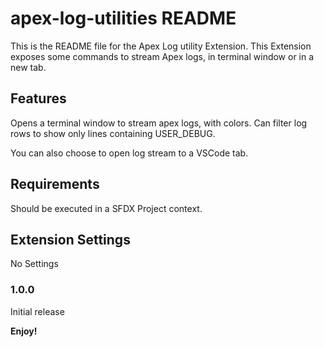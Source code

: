 # apex-log-utilities README

This is the README file for the Apex Log utility Extension. This Extension exposes some commands to stream Apex logs, in terminal window or in a new tab.

## Features

Opens a terminal window to stream apex logs, with colors.
Can filter log rows to show only lines containing USER_DEBUG.

You can also choose to open log stream to a VSCode tab.

## Requirements

Should be executed in a SFDX Project context.
## Extension Settings

No Settings


### 1.0.0

Initial release


**Enjoy!**
